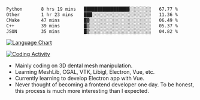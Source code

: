 <!--START_SECTION:waka-->

```txt
Python       8 hrs 19 mins   █████████████████░░░░░░░░   67.77 %
Other        1 hr 23 mins    ███░░░░░░░░░░░░░░░░░░░░░░   11.36 %
CMake        47 mins         █▓░░░░░░░░░░░░░░░░░░░░░░░   06.49 %
C++          39 mins         █▒░░░░░░░░░░░░░░░░░░░░░░░   05.37 %
JSON         35 mins         █▒░░░░░░░░░░░░░░░░░░░░░░░   04.82 %
```

<!--END_SECTION:waka-->

<!--START_SECTION:waka_lang_chart_svg-->
[![Language Chart](https://wakatime.com/share/@DYPro_MIKE/13ed6aa1-fa8f-42b5-8fa7-97c58e94375f.svg)](https://wakatime.com)
<!--END_SECTION:waka_lang_chart_svg-->

<!--START_SECTION:waka_coding_activity_svg-->
[![Coding Activity](https://wakatime.com/share/@DYPro_MIKE/2224f81a-edc4-46bb-b59e-25de5147ed15.svg)](https://wakatime.com)
<!--END_SECTION:waka_coding_activity_svg-->

<!--
**0x11111111/0x11111111** is a ✨ _special_ ✨ repository because its `README.md` (this file) appears on your GitHub profile.

Here are some ideas to get you started:

- 🔭 I’m currently working on ...
- 🌱 I’m currently learning ...
- 👯 I’m looking to collaborate on ...
- 🤔 I’m looking for help with ...
- 💬 Ask me about ...
- 📫 How to reach me: ...
- 😄 Pronouns: ...
- ⚡ Fun fact: ...
-->
- Mainly coding on 3D dental mesh manipulation.
- Learning MeshLib, CGAL, VTK, Libigl, Electron, Vue, etc.
- Currently learning to develop Electron app with Vue.
- Never thought of becoming a frontend developer one day. To be honest, this process is much more interesting than I expected.
